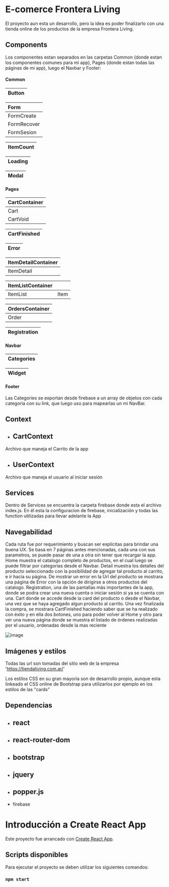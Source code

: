 # E-comerce Frontera Living

El proyecto aun esta un desarrollo, pero la idea es poder finalizarlo con una tienda online de los productos de la empresa Frontera Living.

## Components

Los componentes estan separados en las carpetas Common (donde estan los componentes comunes para mi app), Pages (donde estan todas las páginas de mi app), luego el Navbar y Footer:

#### Common

| Button    |
| :-------- |

| Form       |
| :--------- |
| FormCreate |
| FormRecover|
| FormSesion |

| ItemCount |
| :-------- |

| Loading   |
| :-------- |

| Modal     |
| :-------- |
    
#### Pages

| CartContainer|
| :----------- |
| Cart         |
| CartVoid     |

| CartFinished |
| :----------- |

| Error     |
| :-------- |

| ItemDetailContainer   |
| :-------- |
| ItemDetail         |

| ItemListContainer|      |
| :--------------- | :--- |
| ItemList         | Item |

| OrdersContainer   |
| :-------- |
| Order         |

| Registration   |
| :-------- |

#### Navbar

| Categories |
| :----------- |

| Widget |
| :----------- |

#### Footer

Las Categories se exportan desde firebase a un array de objetos con cada categoria con su link, que luego uso para mapearlas un mi NavBar.


## Context

- CartContext
    -
Archivo que maneja el Carrito de la app

- UserContext
    -
Archivo que maneja el usuario al iniciar sesión

## Services

Dentro de Services se encuentra la carpeta firebase donde esta el archivo index.js. En él esta la configuracion de firebase, inicialización y todas las function utilizadas para llevar adelante la App

## Navegabilidad

Cada ruta fue por requerimiento y buscan ser explícitas para brindar una buena UX.
Se basa en 7 páginas antes mencionadas, cada una con sus parametros, se puede pasar de una a otra sin tener que recargar la app.
Home muestra el catalogo completo de productos, en el cual luego se puede filtrar por categorias desde el Navbar.
Detail muestra los detalles del producto seleccionado con la posibilidad de agregar tal producto al carrito, e ir hacia su página. De mostrar un error en la Url del producto se mostrara una página de Error con la opción de dirigirse a otros productos del catalogo.
Registration, una de las pantallas más importantes de la app, donde se podra crear una nueva cuenta o iniciar sesión si ya se cuenta con una.
Cart donde se accede desde la card del producto o desde el Navbar, una vez que se haya agregado algun producto al carrito.
Una vez finalizada la compra, se mostrara CartFinished haciendo saber que se ha realizado con éxito y en ella dos botones, uno para poder volver al Home y otro para ver una nueva página donde se muestra el listado de órdenes realizadas por el usuario, ordenadas desde la mas reciente

![image](https://github.com/Maxi-Coronel/ecommerce-coronel/blob/main/navegation-video.gif)

## Imágenes y estilos

Todas las url son tomadas del sitio web de la empresa 'https://tiendaliving.com.ar/'

Los estilos CSS en su gran mayoria son de desarrollo propio, aunque esta linkeado el CSS online de Bootstrap para utilizarlos por ejemplo en los estilos de las "cards"

## Dependencias

- react
    -
- react-router-dom
    -
- bootstrap
    -
- jquery
    -
- popper.js
    -
- firebase

# Introducción a Create React App

Este proyecto fue arrancado con [Create React App](https://github.com/facebook/create-react-app).

## Scripts disponibles

Para ejecutar el proyecto se deben utilizar los siguientes comandos:

### `npm start`